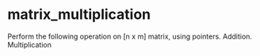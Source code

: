 # matrix_multiplication
Perform the following operation on [n x m] matrix, using pointers.      Addition.     Multiplication
